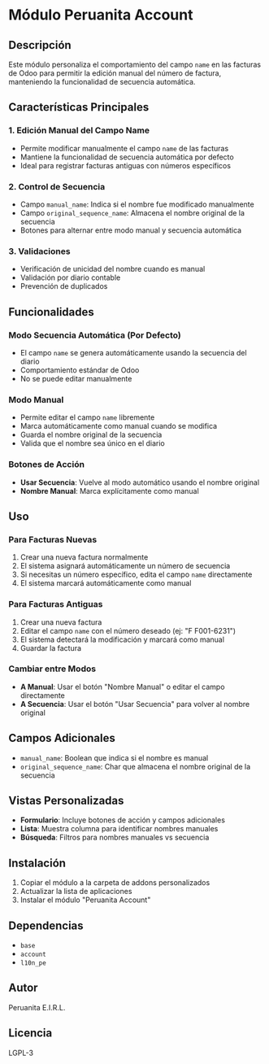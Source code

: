 # Módulo Peruanita Account

## Descripción

Este módulo personaliza el comportamiento del campo `name` en las facturas de Odoo para permitir la edición manual del número de factura, manteniendo la funcionalidad de secuencia automática.

## Características Principales

### 1. Edición Manual del Campo Name
- Permite modificar manualmente el campo `name` de las facturas
- Mantiene la funcionalidad de secuencia automática por defecto
- Ideal para registrar facturas antiguas con números específicos

### 2. Control de Secuencia
- Campo `manual_name`: Indica si el nombre fue modificado manualmente
- Campo `original_sequence_name`: Almacena el nombre original de la secuencia
- Botones para alternar entre modo manual y secuencia automática

### 3. Validaciones
- Verificación de unicidad del nombre cuando es manual
- Validación por diario contable
- Prevención de duplicados

## Funcionalidades

### Modo Secuencia Automática (Por Defecto)
- El campo `name` se genera automáticamente usando la secuencia del diario
- Comportamiento estándar de Odoo
- No se puede editar manualmente

### Modo Manual
- Permite editar el campo `name` libremente
- Marca automáticamente como manual cuando se modifica
- Guarda el nombre original de la secuencia
- Valida que el nombre sea único en el diario

### Botones de Acción
- **Usar Secuencia**: Vuelve al modo automático usando el nombre original
- **Nombre Manual**: Marca explícitamente como manual

## Uso

### Para Facturas Nuevas
1. Crear una nueva factura normalmente
2. El sistema asignará automáticamente un número de secuencia
3. Si necesitas un número específico, edita el campo `name` directamente
4. El sistema marcará automáticamente como manual

### Para Facturas Antiguas
1. Crear una nueva factura
2. Editar el campo `name` con el número deseado (ej: "F F001-6231")
3. El sistema detectará la modificación y marcará como manual
4. Guardar la factura

### Cambiar entre Modos
- **A Manual**: Usar el botón "Nombre Manual" o editar el campo directamente
- **A Secuencia**: Usar el botón "Usar Secuencia" para volver al nombre original

## Campos Adicionales

- `manual_name`: Boolean que indica si el nombre es manual
- `original_sequence_name`: Char que almacena el nombre original de la secuencia

## Vistas Personalizadas

- **Formulario**: Incluye botones de acción y campos adicionales
- **Lista**: Muestra columna para identificar nombres manuales
- **Búsqueda**: Filtros para nombres manuales vs secuencia

## Instalación

1. Copiar el módulo a la carpeta de addons personalizados
2. Actualizar la lista de aplicaciones
3. Instalar el módulo "Peruanita Account"

## Dependencias

- `base`
- `account`
- `l10n_pe`

## Autor

Peruanita E.I.R.L.

## Licencia

LGPL-3
